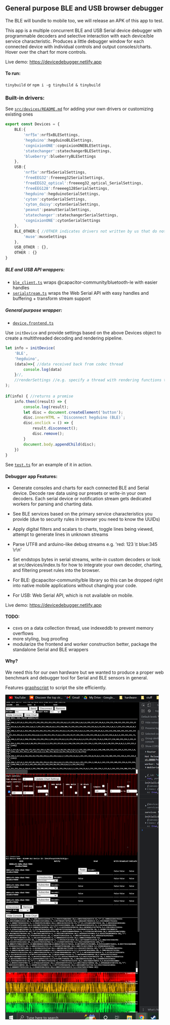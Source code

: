 ## General purpose BLE and USB browser debugger
The BLE will bundle to mobile too, we will release an APK of this app to test.

This app is a multiple concurrent BLE and USB Serial device debugger with programmable decoders and selective interaction with each device/ble service characteristic. Produces a little debugger window for each connected device with individual controls and output consoles/charts. Hover over the chart for more controls.

Live demo: https://devicedebugger.netlify.app


#### To run:

`tinybuild` or `npm i -g tinybuild & tinybuild`

### Built-in drivers:

See [`src/devices/README.md`](./src/devices/README.md) for adding your own drivers or customizing existing ones

```ts
export const Devices = {
    BLE:{
        'nrf5x':nrf5xBLESettings,
        'hegduino':hegduinoBLESettings,
        'cognixionONE':cognixionONEBLESettings,
        'statechanger':statechangerBLESettings,
        'blueberry':blueberryBLESettings
    },
    USB:{
        'nrf5x':nrf5xSerialSettings,
        'freeEEG32':freeeeg32SerialSettings,
        'freeEEG32_optical':freeeeg32_optical_SerialSettings,
        'freeEEG128':freeeeg128SerialSettings,
        'hegduino':hegduinoSerialSettings,
        'cyton':cytonSerialSettings,
        'cyton_daisy':cytonSerialSettings,
        'peanut':peanutSerialSettings,
        'statechanger':statechangerSerialSettings,
        'cognixionONE':cytonSerialSettings
    },
    BLE_OTHER:{ //OTHER indicates drivers not written by us that do not fit into our format readily, but we can generalize easily to get the multithreading benefits
        'muse':museSettings
    },
    USB_OTHER : {},
    OTHER : {}
}

```

##### BLE and USB API wrappers:

- [`ble_client.ts`](./src/ble/ble_client.ts) wraps @capacitor-community/bluetooth-le with easier handles
- [`serialstream.ts`](./src/serial/serialstream.ts) wraps the Web Serial API with easy handles and buffering + transform stream support

##### General purpose wrapper: 

- [`device.frontend.ts`](./src/device.frontend.ts)

Use `initDevice` and provide settings based on the above Devices object to create a multithreaded decoding and rendering pipeline.

```ts
let info = initDevice(
    'BLE', 
    'hegduino', 
    (data)=>{ //data received back from codec thread
        console.log(data)
    }//,
    //renderSettings //e.g. specify a thread with rendering functions that receives data directly from the decoder thread (no round trip to main thread)
);

if(info) { //returns a promise
    info.then((result) => {
        console.log(result);
        let disc = document.createElement('button');
        disc.innerHTML = `Disconnect hegduino (BLE)`;
        disc.onclick = () => {
            result.disconnect();
            disc.remove();
        }
        document.body.appendChild(disc);
    })
}
```

See [`test.ts`](./test.ts) for an example of it in action.

#### Debugger app Features: 
- Generate consoles and charts for each connected BLE and Serial device. Decode raw data using our presets or write-in your own decoders. Each serial device or notification stream gets dedicated workers for parsing and charting data. 
- See BLE services based on the primary service characteristics you provide (due to security rules in browser you need to know the UUIDs)
- Apply digital filters and scalars to charts, toggle lines being viewed, attempt to generate lines in unknown streams
- Parse UTF8 and arduino-like debug streams e.g. 'red: 123 \t blue:345 \r\n'
- Set endstops bytes in serial streams, write-in custom decoders or look at src/devices/index.ts for how to integrate your own decoder, charting, and filtering preset rules into the browser.


- For BLE: @capacitor-community/ble library so this can be dropped right into native mobile applications without changing your code. 
- For USB: Web Serial API, which is not available on mobile.

Live demo: https://devicedebugger.netlify.app

#### TODO:
- csvs on a data collection thread, use indexeddb to prevent memory overflows
- more styling, bug proofing
- modularize the frontend and worker construction better, package the standalone Serial and BLE wrappers

#### Why?

We need this for our own hardware but we wanted to produce a proper web benchmark and debugger tool for Serial and BLE sensors in general.

Features [graphscript](https://github.com/brainsatplay/graphscript) to script the site efficiently.

![d](./debugger.png)

